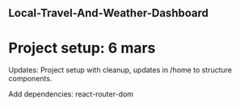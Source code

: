 ## Local-Travel-And-Weather-Dashboard

# Project setup: 6 mars
Updates: Project setup with cleanup, updates in /home to structure components. 

Add dependencies:
react-router-dom


